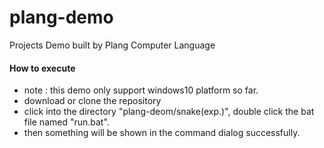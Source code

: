 # plang-demo
Projects Demo built by Plang Computer Language

#### How to execute
* note : this demo only support windows10 platform so far.
* download or clone the repository
* click into the directory "plang-deom/snake(exp.)", double click the bat file named "run.bat".
* then something will be shown in the command dialog successfully.
